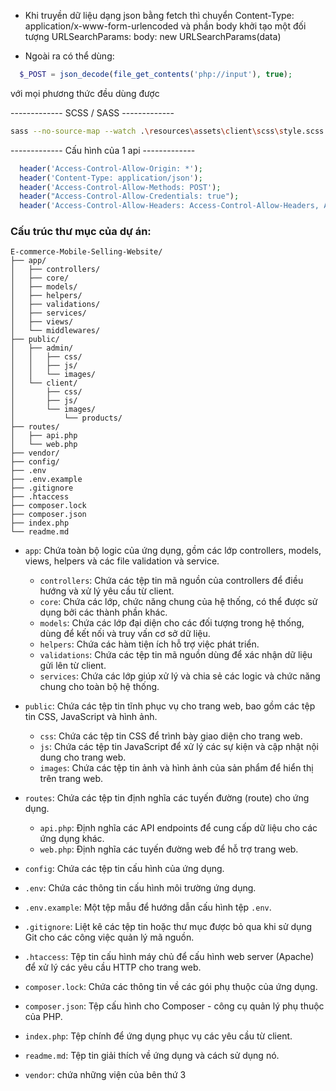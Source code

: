 - Khi truyền dữ liệu dạng json bằng fetch thì chuyển
  Content-Type: application/x-www-form-urlencoded và phần
  body khởi tạo một đối tượng URLSearchParams:
  body: new URLSearchParams(data)

- Ngoài ra có thể dùng:

```php
  $_POST = json_decode(file_get_contents('php://input'), true);
```

với mọi phương thức đều dùng được

------------- SCSS / SASS -------------

```bash
sass --no-source-map --watch .\resources\assets\client\scss\style.scss:.\resources\assets\client\css\style.min.css --style compressed
```

------------- Cấu hình của 1 api -------------

```php
  header('Access-Control-Allow-Origin: *');
  header('Content-Type: application/json');
  header('Access-Control-Allow-Methods: POST');
  header("Access-Control-Allow-Credentials: true");
  header('Access-Control-Allow-Headers: Access-Control-Allow-Headers, Access-Control-Allow-Credentials, Content-Type, Access-Control-Allow-Methods, Authorization, X-Requested-With');
```

### Cấu trúc thư mục của dự án:

```
E-commerce-Mobile-Selling-Website/
├── app/
│   ├── controllers/
│   ├── core/
│   ├── models/
│   ├── helpers/
│   ├── validations/
│   ├── services/
│   ├── views/
│   └── middlewares/
├── public/
│   ├── admin/
│   │   ├── css/
│   │   ├── js/
│   │   └── images/
│   └── client/
│       ├── css/
│       ├── js/
│       └── images/
│           └── products/
├── routes/
│   ├── api.php
│   └── web.php
├── vendor/
├── config/
├── .env
├── .env.example
├── .gitignore
├── .htaccess
├── composer.lock
├── composer.json
├── index.php
└── readme.md
```

- `app`: Chứa toàn bộ logic của ứng dụng, gồm các lớp controllers, models, views, helpers và các file validation và service.

  - `controllers`: Chứa các tệp tin mã nguồn của controllers để điều hướng và xử lý yêu cầu từ client.
  - `core`: Chứa các lớp, chức năng chung của hệ thống, có thể được sử dụng bởi các thành phần khác.
  - `models`: Chứa các lớp đại diện cho các đối tượng trong hệ thống, dùng để kết nối và truy vấn cơ sở dữ liệu.
  - `helpers`: Chứa các hàm tiện ích hỗ trợ việc phát triển.
  - `validations`: Chứa các tệp tin mã nguồn dùng để xác nhận dữ liệu gửi lên từ client.
  - `services`: Chứa các lớp giúp xử lý và chia sẻ các logic và chức năng chung cho toàn bộ hệ thống.

- `public`: Chứa các tệp tin tĩnh phục vụ cho trang web, bao gồm các tệp tin CSS, JavaScript và hình ảnh.

  - `css`: Chứa các tệp tin CSS để trình bày giao diện cho trang web.
  - `js`: Chứa các tệp tin JavaScript để xử lý các sự kiện và cập nhật nội dung cho trang web.
  - `images`: Chứa các tệp tin ảnh và hình ảnh của sản phẩm để hiển thị trên trang web.

- `routes`: Chứa các tệp tin định nghĩa các tuyến đường (route) cho ứng dụng.

  - `api.php`: Định nghĩa các API endpoints để cung cấp dữ liệu cho các ứng dụng khác.
  - `web.php`: Định nghĩa các tuyến đường web để hỗ trợ trang web.

- `config`: Chứa các tệp tin cấu hình của ứng dụng.
- `.env`: Chứa các thông tin cấu hình môi trường ứng dụng.
- `.env.example`: Một tệp mẫu để hướng dẫn cấu hình tệp `.env`.
- `.gitignore`: Liệt kê các tệp tin hoặc thư mục được bỏ qua khi sử dụng Git cho các công việc quản lý mã nguồn.
- `.htaccess`: Tệp tin cấu hình máy chủ để cấu hình web server (Apache) để xử lý các yêu cầu HTTP cho trang web.
- `composer.lock`: Chứa các thông tin về các gói phụ thuộc của ứng dụng.
- `composer.json`: Tệp cấu hình cho Composer - công cụ quản lý phụ thuộc của PHP.
- `index.php`: Tệp chính để ứng dụng phục vụ các yêu cầu từ client.
- `readme.md`: Tệp tin giải thích về ứng dụng và cách sử dụng nó.
- `vendor`: chứa những viện của bên thứ 3
